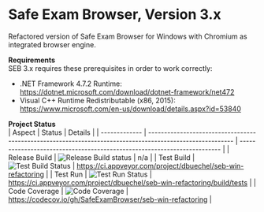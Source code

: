 # Safe Exam Browser, Version 3.x
Refactored version of Safe Exam Browser for Windows with Chromium as integrated browser engine.

**Requirements**\
SEB 3.x requires these prerequisites in order to work correctly:
* .NET Framework 4.7.2 Runtime: https://dotnet.microsoft.com/download/dotnet-framework/net472
* Visual C++ Runtime Redistributable (x86, 2015): https://www.microsoft.com/en-us/download/details.aspx?id=53840

**Project Status**\
| Aspect        | Status                                                                                                    | Details                                                                  |
| ------------- | --------------------------------------------------------------------------------------------------------- | ------------------------------------------------------------------------ |
| Release Build | ![Release Build status](https://sebdev-let.ethz.ch/api/projects/status/f3mfkagmsauv5ml9?svg=true)         | n/a                                                                      |
| Test Build    | ![Test Build Status](https://ci.appveyor.com/api/projects/status/a56akt9r174570m7?svg=true)               | https://ci.appveyor.com/project/dbuechel/seb-win-refactoring             |
| Test Run      | ![Test Run Status](https://img.shields.io/appveyor/tests/dbuechel/seb-win-refactoring.svg)                | https://ci.appveyor.com/project/dbuechel/seb-win-refactoring/build/tests |
| Code Coverage | ![Code Coverage](https://codecov.io/gh/SafeExamBrowser/seb-win-refactoring/branch/master/graph/badge.svg) | https://codecov.io/gh/SafeExamBrowser/seb-win-refactoring                |
